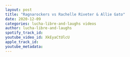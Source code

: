 ```yaml
---
layout: post
title: "Ragnarockers vs Rachelle Riveter & Allie Gato"
date: 2020-12-09
categories: lucha-libre-and-laughs videos
author: lucha-libre-and-laughs
spotify_track_id: 
youtube_video_id: XkEyaCtUlcU
apple_track_id: 
youtube_metadata: 
---
```

